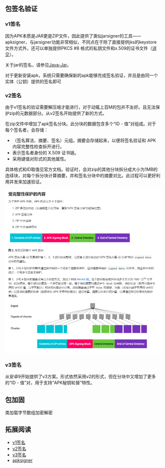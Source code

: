 ## 包签名验证

### v1签名

因为APK本质是JAR更是ZIP文件，因此提供了类似jarsigner的工具——apksigner，与jarsigner功能非常相似，不同点在于除了直接提供jks的keystore文件方式外，还可以单独提供PKCS #8 格式的私钥文件和x.509的证书文件（[详见](https://developer.android.com/studio/command-line/apksigner?hl=zh-cn)）。

关于jar的签名，请参见[Java-Jar](../java/Jar.md)。

对于更新安装apk，系统只需要确保新的apk能够完成签名验证，并且是由同一个实体（公钥）提供的签名即可

### v2签名

由于v1签名的验证需要解压缩才能进行，对于动辄上百M的包并不友好。且无法保护zip的元数据部分。从v2签名开始提供了新的方式。

在zip文件中增加了apk签名分块。此分块的数据包含多个“ID - 值”对组成。对于每个签名者，会存储：

- （签名算法、摘要、签名）元组。摘要会存储起来，以便将签名验证和 APK 内容完整性检查拆开进行。
- 表示签名者身份的 X.509 证书链。
- 采用键值对形式的其他属性。

具体格式和ID取值见官方文档。验证时，会对zip的其他分块拆分成大小为1MB的连续块，对每个拆分块计算摘要，并和签名分块中的摘要对比。此过程可以更好利用并发来加速验证。

![](../pics/apksignv2.png)

### v3签名

从安卓9开始提供了v3方案。形式依然采用v2的形式，但在分块中又增加了更多的“ID - 值”对，用于支持“APK秘钥轮替”特性。

## 包加固

类加载字节数组加密解密

## 拓展阅读

- [v1签名](https://source.android.com/security/apksigning?hl=zh-cn#v1)
- [v2签名](https://source.android.com/security/apksigning/v2?hl=zh-cn#apk-signing-block)
- [v3签名](https://source.android.com/security/apksigning/v3?hl=zh-cn)
- [apksigner](https://developer.android.com/studio/command-line/apksigner?hl=zh-cn)